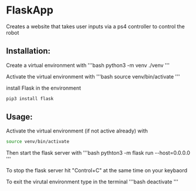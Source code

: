# FlaskApp
Creates a website that takes user inputs via a ps4 controller to control the robot

## Installation:
Create a virtual environment with
'''bash
python3 -m venv ./venv
'''

Activate the virtual environment with
'''bash
source venv/bin/activate
'''

install Flask in the environment
```bash
pip3 install flask
```
## Usage:
Activate the virtual environment (if not active already) with 
```bash
source venv/bin/activate
```
Then start the flask server with
'''bash
pythton3 -m flask run --host=0.0.0.0
'''

To stop the flask server hit "Control+C" at the same time on your keybaord

To exit the virutal environment type in the terminal
'''bash
deactivate
'''
